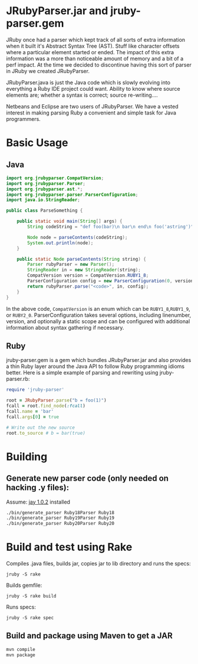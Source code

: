# JRubyParser.jar and jruby-parser.gem

JRuby once had a parser which kept track of all sorts of extra information when it built it's Abstract Syntax Tree (AST).  Stuff like character offsets where a particular element started or ended.  The impact of this extra information was a more than noticeable amount of memory and a bit of a perf impact.  At the time we decided to discontinue having this sort of parser in JRuby we created JRubyParser.

JRubyParser.java is just the Java code which is slowly evolving into everything a Ruby IDE project could want.  Ability to know where source elements are; whether a syntax is correct; source re-writing....

Netbeans and Eclipse are two users of JRubyParser.  We have a vested interest in making parsing Ruby a convenient and simple task for Java programmers.

# Basic Usage

## Java

```java
import org.jrubyparser.CompatVersion;
import org.jrubyparser.Parser;
import org.jrubyparser.ast.*;
import org.jrubyparser.parser.ParserConfiguration;
import java.io.StringReader;

public class ParseSomething {

    public static void main(String[] args) {
        String codeString = "def foo(bar)\n bar\n end\n foo('astring')";

        Node node = parseContents(codeString);
        System.out.println(node);
    }

    public static Node parseContents(String string) {
        Parser rubyParser = new Parser();
        StringReader in = new StringReader(string);
        CompatVersion version = CompatVersion.RUBY1_8;
        ParserConfiguration config = new ParserConfiguration(0, version);
        return rubyParser.parse("<code>", in, config);
    }
}

```
In the above code, `CompatVersion` is an enum which can be `RUBY1_8`,`RUBY1_9`, or `RUBY2_0`. ParserConfiguration takes
several options, including linenumber, version, and optionally a static scope and can be configured with additional information about syntax gathering if necessary. 

## Ruby

jruby-parser.gem is a gem which bundles JRubyParser.jar and also provides a thin Ruby layer around the Java API to follow Ruby programming idioms better.  Here is a simple example of parsing and rewriting using jruby-parser.rb:

```ruby
require 'jruby-parser'

root = JRubyParser.parse("b = foo(1)")
fcall = root.find_node(:fcall)
fcall.name = 'bar'
fcall.args[0] = true

# Write out the new source 
root.to_source # b = bar(true)
```

# Building

## Generate new parser code (only needed on hacking .y files):

Assume: [jay 1.0.2](https://github.com/jruby/jay) installed

```sh
./bin/generate_parser Ruby18Parser Ruby18
./bin/generate_parser Ruby19Parser Ruby19
./bin/generate_parser Ruby20Parser Ruby20
```

# Build and test using Rake

Compiles .java files, builds jar, copies jar to lib directory and runs the specs:

`jruby -S rake`

Builds gemfile:

`jruby -S rake build`

Runs specs:

`jruby -S rake spec`

## Build and package using Maven to get a JAR

```sh
mvn compile
mvn package
```

